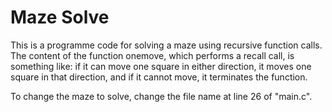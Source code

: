 # Maze Solve

This is a programme code for solving a maze using recursive function calls. The content of the function onemove, which performs a recall call, is something like: if it can move one square in either direction, it moves one square in that direction, and if it cannot move, it terminates the function.

To change the maze to solve, change the file name at line 26 of "main.c".

